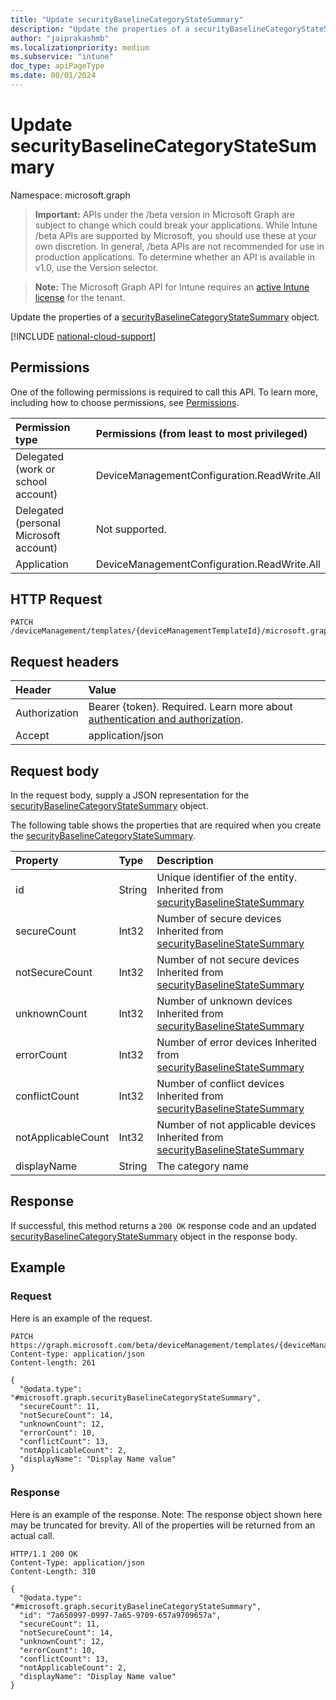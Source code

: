 ```yaml
---
title: "Update securityBaselineCategoryStateSummary"
description: "Update the properties of a securityBaselineCategoryStateSummary object."
author: "jaiprakashmb"
ms.localizationpriority: medium
ms.subservice: "intune"
doc_type: apiPageType
ms.date: 08/01/2024
---
```


# Update securityBaselineCategoryStateSummary

Namespace: microsoft.graph

> **Important:** APIs under the /beta version in Microsoft Graph are subject to change which could break your applications. While Intune /beta APIs are supported by Microsoft, you should use these at your own discretion. In general, /beta APIs are not recommended for use in production applications. To determine whether an API is available in v1.0, use the Version selector.

> **Note:** The Microsoft Graph API for Intune requires an [active Intune license](https://go.microsoft.com/fwlink/?linkid=839381) for the tenant.

Update the properties of a [securityBaselineCategoryStateSummary](../resources/intune-deviceintent-securitybaselinecategorystatesummary.md) object.

[!INCLUDE [national-cloud-support](../../includes/all-clouds.md)]

## Permissions
One of the following permissions is required to call this API. To learn more, including how to choose permissions, see [Permissions](/graph/permissions-reference).

|Permission type|Permissions (from least to most privileged)|
|:---|:---|
|Delegated (work or school account)|DeviceManagementConfiguration.ReadWrite.All|
|Delegated (personal Microsoft account)|Not supported.|
|Application|DeviceManagementConfiguration.ReadWrite.All|

## HTTP Request
<!-- {
  "blockType": "ignored"
}
-->
``` http
PATCH /deviceManagement/templates/{deviceManagementTemplateId}/microsoft.graph.securityBaselineTemplate/categoryDeviceStateSummaries/{securityBaselineCategoryStateSummaryId}
```

## Request headers
|Header|Value|
|:---|:---|
|Authorization|Bearer {token}. Required. Learn more about [authentication and authorization](/graph/auth/auth-concepts).|
|Accept|application/json|

## Request body
In the request body, supply a JSON representation for the [securityBaselineCategoryStateSummary](../resources/intune-deviceintent-securitybaselinecategorystatesummary.md) object.

The following table shows the properties that are required when you create the [securityBaselineCategoryStateSummary](../resources/intune-deviceintent-securitybaselinecategorystatesummary.md).

|Property|Type|Description|
|:---|:---|:---|
|id|String|Unique identifier of the entity. Inherited from [securityBaselineStateSummary](../resources/intune-deviceintent-securitybaselinestatesummary.md)|
|secureCount|Int32|Number of secure devices Inherited from [securityBaselineStateSummary](../resources/intune-deviceintent-securitybaselinestatesummary.md)|
|notSecureCount|Int32|Number of not secure devices Inherited from [securityBaselineStateSummary](../resources/intune-deviceintent-securitybaselinestatesummary.md)|
|unknownCount|Int32|Number of unknown devices Inherited from [securityBaselineStateSummary](../resources/intune-deviceintent-securitybaselinestatesummary.md)|
|errorCount|Int32|Number of error devices Inherited from [securityBaselineStateSummary](../resources/intune-deviceintent-securitybaselinestatesummary.md)|
|conflictCount|Int32|Number of conflict devices Inherited from [securityBaselineStateSummary](../resources/intune-deviceintent-securitybaselinestatesummary.md)|
|notApplicableCount|Int32|Number of not applicable devices Inherited from [securityBaselineStateSummary](../resources/intune-deviceintent-securitybaselinestatesummary.md)|
|displayName|String|The category name|



## Response
If successful, this method returns a `200 OK` response code and an updated [securityBaselineCategoryStateSummary](../resources/intune-deviceintent-securitybaselinecategorystatesummary.md) object in the response body.

## Example

### Request
Here is an example of the request.
``` http
PATCH https://graph.microsoft.com/beta/deviceManagement/templates/{deviceManagementTemplateId}/microsoft.graph.securityBaselineTemplate/categoryDeviceStateSummaries/{securityBaselineCategoryStateSummaryId}
Content-type: application/json
Content-length: 261

{
  "@odata.type": "#microsoft.graph.securityBaselineCategoryStateSummary",
  "secureCount": 11,
  "notSecureCount": 14,
  "unknownCount": 12,
  "errorCount": 10,
  "conflictCount": 13,
  "notApplicableCount": 2,
  "displayName": "Display Name value"
}
```

### Response
Here is an example of the response. Note: The response object shown here may be truncated for brevity. All of the properties will be returned from an actual call.
``` http
HTTP/1.1 200 OK
Content-Type: application/json
Content-Length: 310

{
  "@odata.type": "#microsoft.graph.securityBaselineCategoryStateSummary",
  "id": "7a650997-0997-7a65-9709-657a9709657a",
  "secureCount": 11,
  "notSecureCount": 14,
  "unknownCount": 12,
  "errorCount": 10,
  "conflictCount": 13,
  "notApplicableCount": 2,
  "displayName": "Display Name value"
}
```